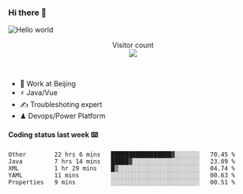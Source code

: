 ### Hi there 👋

<img src="https://raw.githubusercontent.com/sagar-viradiya/sagar-viradiya/master/resources/banner.png" alt="Hello world">
<p align="center"> 
  Visitor count<br/>
  <img src="https://profile-counter.glitch.me/youszoe/count.svg" />
</p>
<br/>

- 🍻 Work at Beijing 
- ⚡  Java/Vue
- ✍️  Troubleshoting expert
- ♟  Devops/Power Platform 

#### Coding status last week ⌨️

<!--START_SECTION:waka-->
```text
Other        22 hrs 6 mins   █████████████████▓░░░░░░░   70.45 % 
Java         7 hrs 14 mins   █████▓░░░░░░░░░░░░░░░░░░░   23.09 % 
XML          1 hr 29 mins    █▒░░░░░░░░░░░░░░░░░░░░░░░   04.74 % 
YAML         11 mins         ░░░░░░░░░░░░░░░░░░░░░░░░░   00.63 % 
Properties   9 mins          ░░░░░░░░░░░░░░░░░░░░░░░░░   00.51 % 
```
<!--END_SECTION:waka-->

<br/>
<center><img src="http://ghchart.rshah.org/409ba5/yousazoe" alt="" /></center>


